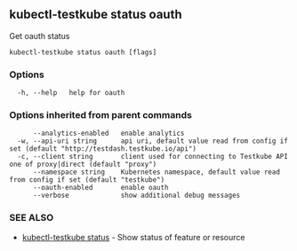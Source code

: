 ## kubectl-testkube status oauth

Get oauth status

```
kubectl-testkube status oauth [flags]
```

### Options

```
  -h, --help   help for oauth
```

### Options inherited from parent commands

```
      --analytics-enabled   enable analytics
  -w, --api-uri string      api uri, default value read from config if set (default "http://testdash.testkube.io/api")
  -c, --client string       client used for connecting to Testkube API one of proxy|direct (default "proxy")
      --namespace string    Kubernetes namespace, default value read from config if set (default "testkube")
      --oauth-enabled       enable oauth
      --verbose             show additional debug messages
```

### SEE ALSO

* [kubectl-testkube status](kubectl-testkube_status.md)	 - Show status of feature or resource


